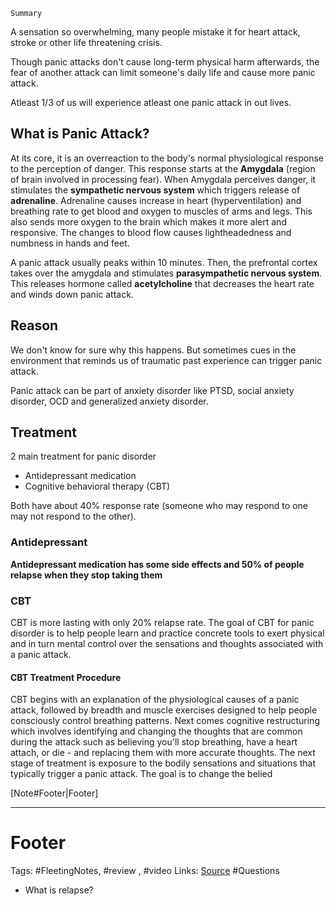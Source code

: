 `Summary`

A sensation so overwhelming, many people mistake it for heart attack, stroke or other life threatening crisis. 

Though panic attacks don't cause long-term physical harm afterwards, the fear of another attack can limit someone's daily life and cause more panic attack.

Atleast 1/3 of us will experience atleast one panic attack in out lives. 

## What is Panic Attack?
At its core, it is an overreaction to the body's  normal physiological response to the perception of danger. This response starts at the **Amygdala** (region of brain involved in processing fear). When Amygdala perceives danger, it stimulates the **sympathetic nervous system** which triggers release of **adrenaline**. Adrenaline causes increase  in heart (hyperventilation) and breathing rate to get blood and oxygen to muscles of arms and legs. This also sends more oxygen to the brain which makes it more alert and responsive. The changes to blood flow causes lightheadedness and numbness in hands and feet. 

A panic attack usually peaks within 10 minutes. Then, the prefrontal cortex takes over the amygdala and stimulates **parasympathetic nervous system**. This releases hormone called **acetylcholine** that decreases the heart rate and winds down panic attack. 

## Reason
We don't know for sure why this happens. But sometimes cues in the environment that reminds us of traumatic past experience can trigger panic attack. 

Panic attack can be part of anxiety disorder like PTSD, social anxiety disorder, OCD and generalized anxiety disorder. 

## Treatment
2 main treatment for panic disorder
- Antidepressant medication
- Cognitive behavioral therapy (CBT)

Both have about 40% response rate (someone who may respond to one may not respond to the other). 

### Antidepressant
**Antidepressant medication has some side effects and 50% of people relapse when they stop taking them** 

### CBT
CBT is more lasting with only 20% relapse rate. The goal of CBT for panic disorder is to help people learn and practice concrete tools to exert physical and in turn mental control over the sensations and thoughts associated with a panic attack. 

#### CBT Treatment Procedure
CBT begins with an explanation of the physiological causes of a panic attack, followed by breadth and muscle exercises designed to help people consciously control breathing patterns. 
Next comes cognitive restructuring which involves identifying and changing the thoughts that are common during the attack such as believing you'll stop breathing, have a heart attach, or die - and replacing them with more accurate thoughts.
The next stage of treatment is exposure to the bodily sensations and situations that typically trigger a panic attack. The goal is to change the belied



[Note#Footer|Footer]

---
# Footer
Tags: #FleetingNotes, #review , #video
Links: 
[Source](https://www.youtube.com/watch?edufilter=NULL&t=78s&v=IzFObkVRSV0&ab_channel=TED-Ed)
#Questions
- What is relapse?
<!--stackedit_data:
eyJoaXN0b3J5IjpbMTIwMDc2NTUwMSwtNzQwMzk1ODcyLC0xNj
E1NTEyMjddfQ==
-->